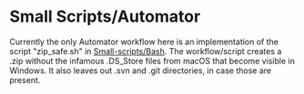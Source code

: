 # Small Scripts/Automator
Currently the only Automator workflow here is an implementation of the script "zip_safe.sh" in [Small-scripts/Bash](../Bash). The workflow/script creates a .zip without the infamous .DS_Store files from macOS that become visible in Windows. It also leaves out .svn and .git directories, in case those are present.